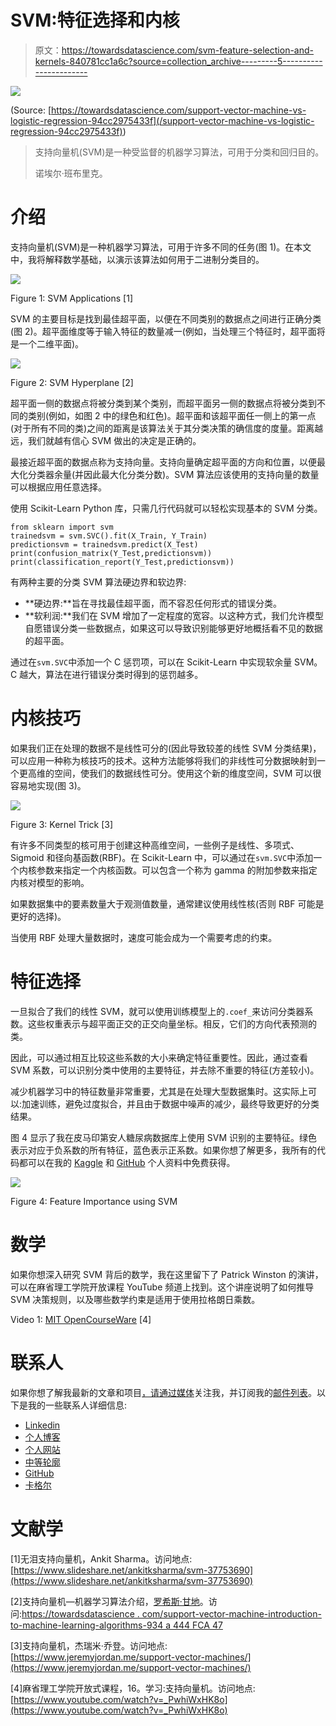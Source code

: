 # SVM:特征选择和内核

> 原文：<https://towardsdatascience.com/svm-feature-selection-and-kernels-840781cc1a6c?source=collection_archive---------5----------------------->

![](img/1b0293cac5669e14b3b3aa73e689f2e3.png)

(Source: [https://towardsdatascience.com/support-vector-machine-vs-logistic-regression-94cc2975433f](/support-vector-machine-vs-logistic-regression-94cc2975433f))

> 支持向量机(SVM)是一种受监督的机器学习算法，可用于分类和回归目的。
> 
> 诺埃尔·班布里克。

# 介绍

支持向量机(SVM)是一种机器学习算法，可用于许多不同的任务(图 1)。在本文中，我将解释数学基础，以演示该算法如何用于二进制分类目的。

![](img/227e4dc6f1152b0c3a9ca7b8445121ed.png)

Figure 1: SVM Applications [1]

SVM 的主要目标是找到最佳超平面，以便在不同类别的数据点之间进行正确分类(图 2)。超平面维度等于输入特征的数量减一(例如，当处理三个特征时，超平面将是一个二维平面)。

![](img/25bd1007fcca6092a411ff7dcaeb6637.png)

Figure 2: SVM Hyperplane [2]

超平面一侧的数据点将被分类到某个类别，而超平面另一侧的数据点将被分类到不同的类别(例如，如图 2 中的绿色和红色)。超平面和该超平面任一侧上的第一点(对于所有不同的类)之间的距离是该算法关于其分类决策的确信度的度量。距离越远，我们就越有信心 SVM 做出的决定是正确的。

最接近超平面的数据点称为支持向量。支持向量确定超平面的方向和位置，以便最大化分类器余量(并因此最大化分类分数)。SVM 算法应该使用的支持向量的数量可以根据应用任意选择。

使用 Scikit-Learn Python 库，只需几行代码就可以轻松实现基本的 SVM 分类。

```
from sklearn import svm
trainedsvm = svm.SVC().fit(X_Train, Y_Train)
predictionsvm = trainedsvm.predict(X_Test)
print(confusion_matrix(Y_Test,predictionsvm))
print(classification_report(Y_Test,predictionsvm))
```

有两种主要的分类 SVM 算法硬边界和软边界:

*   **硬边界:**旨在寻找最佳超平面，而不容忍任何形式的错误分类。
*   **软利润:**我们在 SVM 增加了一定程度的宽容。以这种方式，我们允许模型自愿错误分类一些数据点，如果这可以导致识别能够更好地概括看不见的数据的超平面。

通过在`svm.SVC`中添加一个 C 惩罚项，可以在 Scikit-Learn 中实现软余量 SVM。C 越大，算法在进行错误分类时得到的惩罚越多。

# 内核技巧

如果我们正在处理的数据不是线性可分的(因此导致较差的线性 SVM 分类结果)，可以应用一种称为核技巧的技术。这种方法能够将我们的非线性可分数据映射到一个更高维的空间，使我们的数据线性可分。使用这个新的维度空间，SVM 可以很容易地实现(图 3)。

![](img/145be716e902d1c2030a00a72422b938.png)

Figure 3: Kernel Trick [3]

有许多不同类型的核可用于创建这种高维空间，一些例子是线性、多项式、Sigmoid 和径向基函数(RBF)。在 Scikit-Learn 中，可以通过在`svm.SVC`中添加一个内核参数来指定一个内核函数。可以包含一个称为 gamma 的附加参数来指定内核对模型的影响。

如果数据集中的要素数量大于观测值数量，通常建议使用线性核(否则 RBF 可能是更好的选择)。

当使用 RBF 处理大量数据时，速度可能会成为一个需要考虑的约束。

# 特征选择

一旦拟合了我们的线性 SVM，就可以使用训练模型上的`.coef_`来访问分类器系数。这些权重表示与超平面正交的正交向量坐标。相反，它们的方向代表预测的类。

因此，可以通过相互比较这些系数的大小来确定特征重要性。因此，通过查看 SVM 系数，可以识别分类中使用的主要特征，并去除不重要的特征(方差较小)。

减少机器学习中的特征数量非常重要，尤其是在处理大型数据集时。这实际上可以:加速训练，避免过度拟合，并且由于数据中噪声的减少，最终导致更好的分类结果。

图 4 显示了我在皮马印第安人糖尿病数据库上使用 SVM 识别的主要特征。绿色表示对应于负系数的所有特征，蓝色表示正系数。如果你想了解更多，我所有的代码都可以在我的 [Kaggle](https://www.kaggle.com/pierpaolo28/pima-indians-diabetes-database) 和 [GitHub](https://github.com/pierpaolo28/Companies-Data-set-Challenges/blob/master/Microsoft%20Workshop%20-%20Deep%20Learning%20Data%20Analysis%20in%20Azure.ipynb) 个人资料中免费获得。

![](img/573a679d932fc110f8dbb6174ea2cc2f.png)

Figure 4: Feature Importance using SVM

# 数学

如果你想深入研究 SVM 背后的数学，我在这里留下了 Patrick Winston 的演讲，可以在麻省理工学院开放课程 YouTube 频道上找到。这个讲座说明了如何推导 SVM 决策规则，以及哪些数学约束是适用于使用拉格朗日乘数。

Video 1: [MIT OpenCourseWare](https://www.youtube.com/channel/UCEBb1b_L6zDS3xTUrIALZOw) [4]

# 联系人

如果你想了解我最新的文章和项目[，请通过媒体](https://medium.com/@pierpaoloippolito28?source=post_page---------------------------)关注我，并订阅我的[邮件列表](http://eepurl.com/gwO-Dr?source=post_page---------------------------)。以下是我的一些联系人详细信息:

*   [Linkedin](https://uk.linkedin.com/in/pier-paolo-ippolito-202917146?source=post_page---------------------------)
*   [个人博客](https://pierpaolo28.github.io/blog/?source=post_page---------------------------)
*   [个人网站](https://pierpaolo28.github.io/?source=post_page---------------------------)
*   [中等轮廓](https://towardsdatascience.com/@pierpaoloippolito28?source=post_page---------------------------)
*   [GitHub](https://github.com/pierpaolo28?source=post_page---------------------------)
*   [卡格尔](https://www.kaggle.com/pierpaolo28?source=post_page---------------------------)

# 文献学

[1]无泪支持向量机，Ankit Sharma。访问地点:[https://www.slideshare.net/ankitksharma/svm-37753690](https://www.slideshare.net/ankitksharma/svm-37753690)

[2]支持向量机—机器学习算法介绍，[罗希斯·甘地](https://towardsdatascience.com/@grohith327)。访问:[https://towardsdatascience . com/support-vector-machine-introduction-to-machine-learning-algorithms-934 a 444 FCA 47](/support-vector-machine-introduction-to-machine-learning-algorithms-934a444fca47)

[3]支持向量机，杰瑞米·乔登。访问地点:[https://www.jeremyjordan.me/support-vector-machines/](https://www.jeremyjordan.me/support-vector-machines/)

[4]麻省理工学院开放式课程，16。学习:支持向量机。访问地点:[https://www.youtube.com/watch?v=_PwhiWxHK8o](https://www.youtube.com/watch?v=_PwhiWxHK8o)